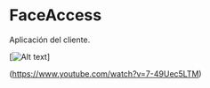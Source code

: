 # FaceAccess

Aplicación del cliente.

[![Alt text](https://img.youtube.com/vi/7-49Uec5LTM/0.jpg)]

(https://www.youtube.com/watch?v=7-49Uec5LTM)
